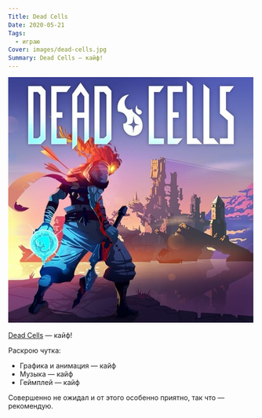 ```yaml
---
Title: Dead Cells
Date: 2020-05-21
Tags:
  - играю
Cover: images/dead-cells.jpg
Summary: Dead Cells — кайф!
---
```


![Dead Cells](images/dead-cells.jpg)

[Dead Cells](https://dead-cells.com/) — кайф!

Раскрою чутка:

- Графика и анимация — кайф
- Музыка — кайф
- Геймплей — кайф

Совершенно не ожидал и от этого особенно приятно, так что — рекомендую.
